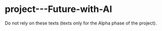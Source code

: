 # project---Future-with-AI
Do not rely on these texts (texts only for the Alpha phase of the project).
